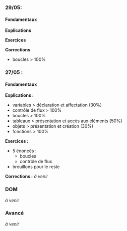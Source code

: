### 29/05:
#### Fondamentaux
**Explications**

**Exercices**

**Corrections**
- boucles > 100%

### 27/05 :
#### Fondamentaux
**Explications :**
- variables > déclaration et affectation (30%)
- contrôle de flux > 100%
- boucles > 100%
- tableaux > présentation et accès aux éléments (50%)
- objets > présentation et création (30%)
- fonctions > 100%

**Exercices :**
- 5 énoncés : 
    - boucles
    - contrôle de flux
- brouillons pour le reste

**Corrections :**
*à venir*

### DOM
*à venir*
### Avancé
*à venir*